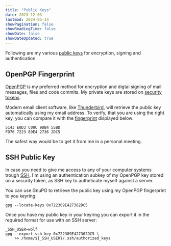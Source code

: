 ```yaml
---
title: "Public Keys"
date: 2023-12-03
lastmod: 2024-05-14
showPagination: false
showReadingTime: false
showDate: false
showDateUpdated: true
---
```


Following are my various
[public keys](https://en.wikipedia.org/wiki/Public-key_cryptography) for
encryption, signing and authentication.

## OpenPGP Fingerprint

[OpenPGP](https://en.wikipedia.org/wiki/Pretty_Good_Privacy) is my preferred
method for encryption and digtal signing of mail messages, files and code
commits. My private keys are stored on
[security tokens](https://en.wikipedia.org/wiki/Security_token).

Modern email client software, like
[Thunderbird](https://www.thunderbird.net/en-US/), will retrieve the public key
automatically using my email address. To verify, that you are using the right
key, you can compare it with the
[fingerprint](https://en.wikipedia.org/wiki/Public_key_fingerprint) displayed
below:

    5143 E0D3 C00C 9DB4 55BD
    FD76 7223 89E4 2736 2DC5

The safest way would be to get it from me in a personal meeting.

## SSH Public Key

In case you need to give me access to any of your computer systems trough
[SSH](https://en.wikipedia.org/wiki/Secure_Shell). I'm using an authentication
subkey of my OpenPGP key stored on a security token, as SSH key to autheticate
myself against a server.

You can use GnuPG to retrieve the public key using my OpenPGP fingerprint to you
keyring:

    gpg --locate-keys 0x722389E427362DC5

Once you have my public key in your keyring you can export it in the required
format for use with an SSH server:

    _SSH_USER=wolf
    gpg --export-ssh-key 0x722389E427362DC5 \
        >> /home/${_SSH_USER}/.ssh/authorized_keys
